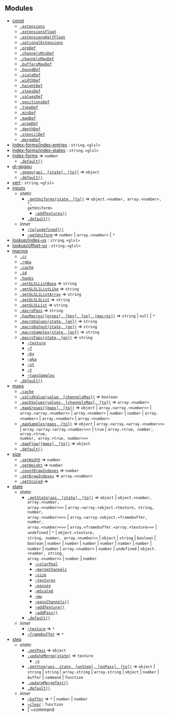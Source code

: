 ## Modules

* [const](#module_const)
    * [`.extensions`](#module_const.extensions)
    * [`.extensionsFloat`](#module_const.extensionsFloat)
    * [`.extensionsHalfFloat`](#module_const.extensionsHalfFloat)
    * [`.optionalExtensions`](#module_const.optionalExtensions)
    * [`.preDef`](#module_const.preDef)
    * [`.channelsMinDef`](#module_const.channelsMinDef)
    * [`.channelsMaxDef`](#module_const.channelsMaxDef)
    * [`.buffersMaxDef`](#module_const.buffersMaxDef)
    * [`.boundDef`](#module_const.boundDef)
    * [`.scaleDef`](#module_const.scaleDef)
    * [`.widthDef`](#module_const.widthDef)
    * [`.heightDef`](#module_const.heightDef)
    * [`.stepsDef`](#module_const.stepsDef)
    * [`.valuesDef`](#module_const.valuesDef)
    * [`.positionsDef`](#module_const.positionsDef)
    * [`.typeDef`](#module_const.typeDef)
    * [`.minDef`](#module_const.minDef)
    * [`.magDef`](#module_const.magDef)
    * [`.wrapDef`](#module_const.wrapDef)
    * [`.depthDef`](#module_const.depthDef)
    * [`.stencilDef`](#module_const.stencilDef)
    * [`.mergeDef`](#module_const.mergeDef)
* [index-forms/index-entries](#module_index-forms/index-entries) : <code>string.&lt;glsl&gt;</code>
* [index-forms/index-states](#module_index-forms/index-states) : <code>string.&lt;glsl&gt;</code>
* [index-forms](#module_index-forms) ⇒ <code>number</code>
    * [`.default()`](#module_index-forms.default)
* [gl-gpgpu](#module_gl-gpgpu)
    * [`.gpgpu(api, [state], [to])`](#module_gl-gpgpu.gpgpu) ⇒ <code>object</code>
    * [`.default()`](#module_gl-gpgpu.default)
* [vert](#module_vert) : <code>string.&lt;glsl&gt;</code>
* [inputs](#module_inputs)
    * _static_
        * [`.getUniforms(state, [to])`](#module_inputs.getUniforms) ⇒ <code>object.&lt;number, array.&lt;number&gt;, \*, getUniform&gt;</code>
            * [`~addTextures()`](#module_inputs.getUniforms..addTextures)
        * [`.default()`](#module_inputs.default)
    * _inner_
        * [`~to[undefined]()`](#module_inputs..to[undefined])
        * [`~getUniform`](#module_inputs..getUniform) ⇒ <code>number</code> \| <code>array.&lt;number&gt;</code> \| <code>\*</code>
* [lookup/index-uv](#module_lookup/index-uv) : <code>string.&lt;glsl&gt;</code>
* [lookup/offset-uv](#module_lookup/offset-uv) : <code>string.&lt;glsl&gt;</code>
* [macros](#module_macros)
    * [`.cr`](#module_macros.cr)
    * [`.rgba`](#module_macros.rgba)
    * [`.cache`](#module_macros.cache)
    * [`.id`](#module_macros.id)
    * [`.hooks`](#module_macros.hooks)
    * [`.getGLSLListBase`](#module_macros.getGLSLListBase) ⇒ <code>string</code>
    * [`.getGLSL1ListLike`](#module_macros.getGLSL1ListLike) ⇒ <code>string</code>
    * [`.getGLSL1ListArray`](#module_macros.getGLSL1ListArray) ⇒ <code>string</code>
    * [`.getGLSL3List`](#module_macros.getGLSL3List) ⇒ <code>string</code>
    * [`.getGLSLList`](#module_macros.getGLSLList) ⇒ <code>string</code>
    * [`.macroPass`](#module_macros.macroPass) ⇒ <code>string</code>
    * [`.hasMacros([props], [key], [on], [macros])`](#module_macros.hasMacros) ⇒ <code>string</code> \| <code>null</code> \| <code>\*</code>
    * [`.macroValues(state, [on])`](#module_macros.macroValues) ⇒ <code>string</code>
    * [`.macroOutput(state, [on])`](#module_macros.macroOutput) ⇒ <code>string</code>
    * [`.macroSamples(state, [on])`](#module_macros.macroSamples) ⇒ <code>string</code>
    * [`.macroTaps(state, [on])`](#module_macros.macroTaps) ⇒ <code>string</code>
        * [`~texture`](#module_macros.macroTaps..texture)
        * [`~f`](#module_macros.macroTaps..f)
        * [`~by`](#module_macros.macroTaps..by)
        * [`~aka`](#module_macros.macroTaps..aka)
        * [`~st`](#module_macros.macroTaps..st)
        * [`~t`](#module_macros.macroTaps..t)
        * [`~tapsSamples`](#module_macros.macroTaps..tapsSamples)
    * [`.default()`](#module_macros.default)
* [maps](#module_maps)
    * [`.cache`](#module_maps.cache)
    * [`.validValue(value, [channelsMax])`](#module_maps.validValue) ⇒ <code>boolean</code>
    * [`.packValues(values, [channelsMax], [to])`](#module_maps.packValues) ⇒ <code>array.&lt;number&gt;</code>
    * [`.mapGroups([maps], [to])`](#module_maps.mapGroups) ⇒ <code>object</code> \| <code>array.&lt;array.&lt;number&gt;&gt;</code> \| <code>array.&lt;array.&lt;number&gt;&gt;</code> \| <code>array.&lt;number&gt;</code> \| <code>number</code> \| <code>number</code> \| <code>array.&lt;number&gt;</code> \| <code>array.&lt;number&gt;</code> \| <code>array.&lt;number&gt;</code>
    * [`.mapSamples(maps, [to])`](#module_maps.mapSamples) ⇒ <code>object</code> \| <code>array.&lt;array.&lt;array.&lt;number&gt;&gt;&gt;</code> \| <code>array.&lt;array.&lt;array.&lt;number&gt;&gt;&gt;</code> \| <code>true</code> \| <code>array.&lt;true, number, array.&lt;true, number, array.&lt;true, number&gt;&gt;&gt;</code>
    * [`.mapFlow([maps], [to])`](#module_maps.mapFlow) ⇒ <code>object</code>
    * [`.default()`](#module_maps.default)
* [size](#module_size)
    * [`.getWidth`](#module_size.getWidth) ⇒ <code>number</code>
    * [`.getHeight`](#module_size.getHeight) ⇒ <code>number</code>
    * [`.countDrawIndexes`](#module_size.countDrawIndexes) ⇒ <code>number</code>
    * [`.getDrawIndexes`](#module_size.getDrawIndexes) ⇒ <code>array.&lt;number&gt;</code>
    * [`.getScaled`](#module_size.getScaled) ⇒
* [state](#module_state)
    * _static_
        * [`.getState(api, [state], [to])`](#module_state.getState) ⇒ <code>object</code> \| <code>object.&lt;number, array.&lt;number, array.&lt;number&gt;&gt;&gt;</code> \| <code>array.&lt;array.&lt;object.&lt;texture, string, number, array.&lt;number&gt;&gt;&gt;&gt;</code> \| <code>array.&lt;array.&lt;object.&lt;framebuffer, number, array.&lt;number&gt;&gt;&gt;&gt;</code> \| <code>array.&lt;framebuffer.&lt;array.&lt;texture&gt;&gt;&gt;</code> \| <code>undefined</code> \| <code>\*</code> \| <code>object.&lt;texture, string, number, array.&lt;number&gt;&gt;</code> \| <code>object</code> \| <code>string</code> \| <code>boolean</code> \| <code>boolean</code> \| <code>number</code> \| <code>number</code> \| <code>number</code> \| <code>number</code> \| <code>number</code> \| <code>number</code> \| <code>number</code> \| <code>number</code> \| <code>array.&lt;number&gt;</code> \| <code>number</code> \| <code>undefined</code> \| <code>object.&lt;number, string, array.&lt;number&gt;&gt;</code> \| <code>number</code> \| <code>number</code>
            * [`~colorPool`](#module_state.getState..colorPool)
            * [`~mergeChannels`](#module_state.getState..mergeChannels)
            * [`~size`](#module_state.getState..size)
            * [`~textures`](#module_state.getState..textures)
            * [`~passes`](#module_state.getState..passes)
            * [`~mScaled`](#module_state.getState..mScaled)
            * [`~mw`](#module_state.getState..mw)
            * [`~passChannels()`](#module_state.getState..passChannels)
            * [`~addTexture()`](#module_state.getState..addTexture)
            * [`~addPass()`](#module_state.getState..addPass)
        * [`.default()`](#module_state.default)
    * _inner_
        * [`~texture`](#module_state..texture) ⇒ <code>\*</code>
        * [`~framebuffer`](#module_state..framebuffer) ⇒ <code>\*</code>
* [step](#module_step)
    * _static_
        * [`.getPass`](#module_step.getPass) ⇒ <code>object</code>
        * [`.updateMerge(state)`](#module_step.updateMerge) ⇒ <code>texture</code>
            * [`~y`](#module_step.updateMerge..y)
        * [`.getStep(api, state, [onStep], [onPass], [to])`](#module_step.getStep) ⇒ <code>object</code> \| <code>string</code> \| <code>string</code> \| <code>array.string</code> \| <code>array.string</code> \| <code>object</code> \| <code>number</code> \| <code>buffer</code> \| <code>command</code> \| <code>function</code>
        * [`.updateMergeTest()`](#module_step.updateMergeTest)
        * [`.default()`](#module_step.default)
    * _inner_
        * [`~buffer`](#module_step..buffer) ⇒ <code>\*</code> \| <code>number</code> \| <code>number</code>
        * [`~clear`](#module_step..clear) : <code>function</code>
        * [`~command